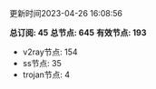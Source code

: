 更新时间2023-04-26 16:08:56

**总订阅: 45**
**总节点: 645**
**有效节点: 193**
- v2ray节点: 154
- ss节点: 35
- trojan节点: 4
